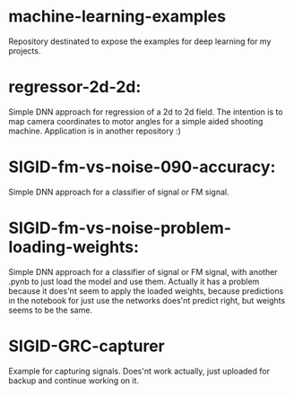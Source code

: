 # machine-learning-examples

Repository destinated to expose the examples for deep learning for my projects.

regressor-2d-2d:
===

Simple DNN approach for regression of a 2d to 2d field. The intention is to map camera coordinates to motor angles for a simple aided shooting machine.
Application is in another repository :)


SIGID-fm-vs-noise-090-accuracy:
===

Simple DNN approach for a classifier of signal or FM signal. 


SIGID-fm-vs-noise-problem-loading-weights:
===

Simple DNN approach for a classifier of signal or FM signal, with another .pynb to just load the model and use them.
Actually it has a problem because it does'nt seem to apply the loaded weights, because predictions in the notebook for just use the networks does'nt predict right, but weights seems to be the same.


SIGID-GRC-capturer
===

Example for capturing signals. Does'nt work actually, just uploaded for backup and continue working on it.




